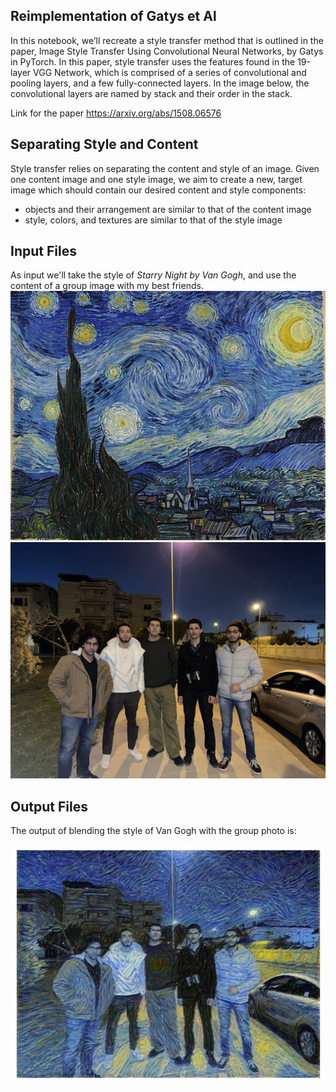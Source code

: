 ## Reimplementation of Gatys et Al
In this notebook, we’ll recreate a style transfer method that is outlined in the paper, Image Style Transfer Using Convolutional Neural Networks, by Gatys in PyTorch.
In this paper, style transfer uses the features found in the 19-layer VGG Network, which is comprised of a series of convolutional and pooling layers, and a few fully-connected layers. In the image below, the convolutional layers are named by stack and their order in the stack.

Link for the paper https://arxiv.org/abs/1508.06576

## Separating Style and Content

Style transfer relies on separating the content and style of an image. Given one content image and one style image, we aim to create a new, target image which should contain our desired content and style components:
-  objects and their arrangement are similar to that of the content image
- style, colors, and textures are similar to that of the style image

## Input Files
As input we'll take the style of _Starry Night by Van Gogh_, and use the content of a group image with my best friends.
<img src="https://github.com/youssefokeil/Gatys-et-Al-reimplementation/blob/main/input_images/starry_night.jpg" alt="starry_image" width="600"/>
<img src="https://github.com/youssefokeil/Gatys-et-Al-reimplementation/blob/main/input_images/pre_germany.JPG" alt="boys_image" width="600"/>

## Output Files
The output of blending the style of Van Gogh with the group photo is:

![starry_men](https://github.com/youssefokeil/Gatys-et-Al-reimplementation/blob/main/output/starry_men.jpg)
